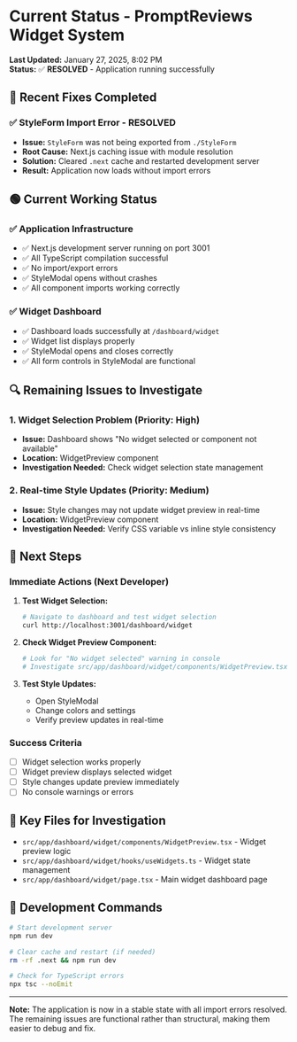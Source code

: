 # Current Status - PromptReviews Widget System

**Last Updated:** January 27, 2025, 8:02 PM  
**Status:** ✅ **RESOLVED** - Application running successfully

## 🎉 Recent Fixes Completed

### ✅ **StyleForm Import Error - RESOLVED**
- **Issue:** `StyleForm` was not being exported from `./StyleForm` 
- **Root Cause:** Next.js caching issue with module resolution
- **Solution:** Cleared `.next` cache and restarted development server
- **Result:** Application now loads without import errors

## 🟢 Current Working Status

### ✅ **Application Infrastructure**
- ✅ Next.js development server running on port 3001
- ✅ All TypeScript compilation successful
- ✅ No import/export errors
- ✅ StyleModal opens without crashes
- ✅ All component imports working correctly

### ✅ **Widget Dashboard**
- ✅ Dashboard loads successfully at `/dashboard/widget`
- ✅ Widget list displays properly
- ✅ StyleModal opens and closes correctly
- ✅ All form controls in StyleModal are functional

## 🔍 Remaining Issues to Investigate

### 1. **Widget Selection Problem** (Priority: High)
- **Issue:** Dashboard shows "No widget selected or component not available"
- **Location:** WidgetPreview component
- **Investigation Needed:** Check widget selection state management

### 2. **Real-time Style Updates** (Priority: Medium)
- **Issue:** Style changes may not update widget preview in real-time
- **Location:** WidgetPreview component
- **Investigation Needed:** Verify CSS variable vs inline style consistency

## 🚀 Next Steps

### Immediate Actions (Next Developer)
1. **Test Widget Selection:**
   ```bash
   # Navigate to dashboard and test widget selection
   curl http://localhost:3001/dashboard/widget
   ```

2. **Check Widget Preview Component:**
   ```bash
   # Look for "No widget selected" warning in console
   # Investigate src/app/dashboard/widget/components/WidgetPreview.tsx
   ```

3. **Test Style Updates:**
   - Open StyleModal
   - Change colors and settings
   - Verify preview updates in real-time

### Success Criteria
- [ ] Widget selection works properly
- [ ] Widget preview displays selected widget
- [ ] Style changes update preview immediately
- [ ] No console warnings or errors

## 📁 Key Files for Investigation

- `src/app/dashboard/widget/components/WidgetPreview.tsx` - Widget preview logic
- `src/app/dashboard/widget/hooks/useWidgets.ts` - Widget state management
- `src/app/dashboard/widget/page.tsx` - Main widget dashboard page

## 🔧 Development Commands

```bash
# Start development server
npm run dev

# Clear cache and restart (if needed)
rm -rf .next && npm run dev

# Check for TypeScript errors
npx tsc --noEmit
```

---

**Note:** The application is now in a stable state with all import errors resolved. The remaining issues are functional rather than structural, making them easier to debug and fix. 